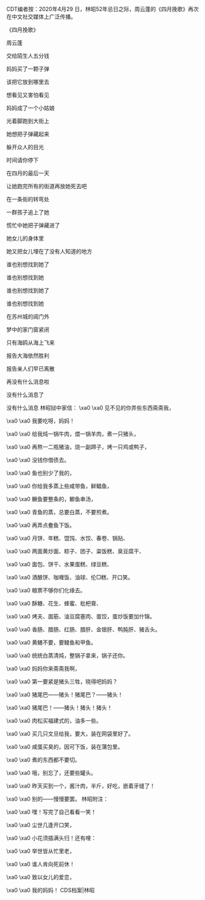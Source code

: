 CDT编者按：2020年4月29 日，林昭52年忌日之际，周云蓬的《四月挽歌》再次在中文社交媒体上广泛传播。 

《四月挽歌》

周云蓬

交给陌生人五分钱

妈妈买了一颗子弹

该把它放到哪里去

想看见又害怕看见

妈妈成了一个小姑娘

光着脚跑到大街上

她想把子弹藏起来

躲开众人的目光

时间请你停下

在四月的最后一天

让她跑完所有的街道再放她死去吧

在一条街的转弯处

一群孩子追上了她

慌忙中她把子弹藏进了

她女儿的身体里

她又把女儿埋在了没有人知道的地方

谁也别想找到她了

谁也别想找到她

谁也别想找到她了

谁也别想找到她

在苏州城的阊门外

梦中的家门窗紧闭

只有海鸥从海上飞来

报告大海依然胜利

报告亲人们早已离散

再没有什么消息啦

没有什么消息了

没有什么消息 林昭狱中家信： \xa0 \xa0 见不见的你弄些东西斋斋我，

\xa0 \xa0 我要吃呀，妈妈！

\xa0 \xa0 给我炖一锅牛肉，煨一锅羊肉，煮一只猪头，

\xa0 \xa0 再熬一二瓶猪油，烧一副蹄子，烤一只鸡或鸭子，

\xa0 \xa0 没钱你借债去。

\xa0 \xa0 鱼也别少了我的，

\xa0 \xa0 你给我多蒸上些咸带鱼，鲜鲳鱼，

\xa0 \xa0 鳜鱼要整条的，鲫鱼串汤，

\xa0 \xa0 青鱼的蒸，总要白蒸，不要煎煮。

\xa0 \xa0 再弄点鲞鱼下饭。

\xa0 \xa0 月饼、年糕、馄饨、水饺、春卷、锅贴、

\xa0 \xa0 两面黄炒面、粽子、团子、粢饭糕、臭豆腐干、

\xa0 \xa0 面包、饼干、水果蛋糕、绿豆糕、

\xa0 \xa0 酒酿饼、咖喱饭、油球、伦□糕、开口笑。

\xa0 \xa0 粮票不够你们化缘去。

\xa0 \xa0 酥糖、花生、蜂蜜、枇杷膏、

\xa0 \xa0 烤夫、面筋、油豆腐塞肉、蛋饺，蛋炒饭要加什锦。

\xa0 \xa0 香肠、腊肠、红肠、腊肝、金银肝、鸭肫肝、猪舌头。

\xa0 \xa0 黄鳝不要，要鳗鱼和甲鱼。

\xa0 \xa0 统统白蒸清炖，整锅子拿来，锅子还你。

\xa0 \xa0 妈妈你来斋斋我啊，

\xa0 \xa0 第一要紧是猪头三牲，晓得吧妈妈？

\xa0 \xa0 猪尾巴——猪头！猪尾巴？——猪头！

\xa0 \xa0 猪尾巴！——猪头！猪头！猪头！

\xa0 \xa0 肉松买福建式的，油多一些。

\xa0 \xa0 买几只文旦给我，要大，装在网袋里好了。

\xa0 \xa0 咸蛋买臭的，因可下饭，装在蒲包里。

\xa0 \xa0 煮的东西都不要切。

\xa0 \xa0 哦，别忘了，还要些罐头。

\xa0 \xa0 昨天买到一个，酱汁肉，半斤，好吃，嵌着牙缝了！

\xa0 \xa0 别的——慢慢要罢。 林昭附注：

\xa0 \xa0 嘿！写完了自己看看一笑！

\xa0 \xa0 尘世几逢开口笑，

\xa0 \xa0 小花须插满头归！还有哩：

\xa0 \xa0 举世皆从忙里老，

\xa0 \xa0 谁人肯向死前休！

\xa0 \xa0 致以女儿的爱恋，

\xa0 \xa0 我的妈妈！ CDS档案|林昭



